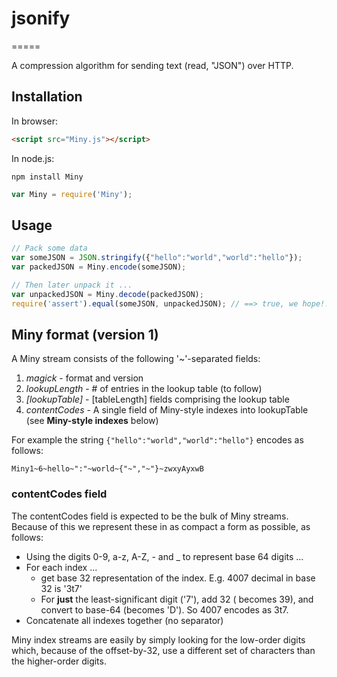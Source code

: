 # jsonify
=====

A compression algorithm for sending text (read, "JSON") over HTTP.

## Installation

In browser:

```html
<script src="Miny.js"></script>
```

In node.js:

```
npm install Miny
```

```javascript
var Miny = require('Miny');
```

## Usage

```javascript
// Pack some data
var someJSON = JSON.stringify({"hello":"world","world":"hello"});
var packedJSON = Miny.encode(someJSON);

// Then later unpack it ...
var unpackedJSON = Miny.decode(packedJSON);
require('assert').equal(someJSON, unpackedJSON); // ==> true, we hope!!!
```

## Miny format (version 1)

A Miny stream consists of the following '~'-separated fields:

  1. *magick* - format and version
  1. *lookupLength* - # of entries in the lookup table (to follow)
  1. *[lookupTable]* - [tableLength] fields comprising the lookup table
  1. *contentCodes* - A single field of Miny-style indexes into lookupTable (see **Miny-style indexes** below)

For example the string `{"hello":"world","world":"hello"}` encodes as follows:

```
Miny1~6~hello~":"~world~{"~","~"}~zwxyAyxwB
```

### contentCodes field

The contentCodes field is expected to be the bulk of Miny streams. Because of this we represent these in as compact a form as possible, as follows:

  * Using the digits 0-9, a-z, A-Z, - and _ to represent base 64 digits ...
  * For each index ...
    * get base 32 representation of the index.  E.g. 4007 decimal in base 32 is '3t7'
    * For **just** the least-significant digit ('7'), add 32 ( becomes 39), and convert to base-64 (becomes 'D').  So 4007 encodes as 3t7.
  * Concatenate all indexes together (no separator)

Miny index streams are easily by simply looking for the low-order digits which, because of the offset-by-32, use a different set of characters than the higher-order digits.
